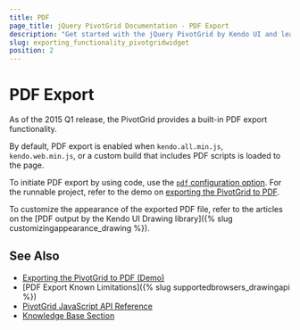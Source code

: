 ```yaml
---
title: PDF
page_title: jQuery PivotGrid Documentation - PDF Export
description: "Get started with the jQuery PivotGrid by Kendo UI and learn how to export a Kendo UI PivotGrid to PDF."
slug: exporting_functionality_pivotgridwidget
position: 2
---
```


# PDF Export

As of the 2015 Q1 release, the PivotGrid provides a built-in PDF export functionality.

By default, PDF export is enabled when `kendo.all.min.js`, `kendo.web.min.js`, or a custom build that includes PDF scripts is loaded to the page.

To initiate PDF export by using code, use the [`pdf` configuration option](/api/javascript/ui/pivotgrid/configuration/pdf). For the runnable project, refer to the demo on [exporting the PivotGrid to PDF](https://demos.telerik.com/aspnet-core/pivotgrid/pdf-export).

To customize the appearance of the exported PDF file, refer to the articles on the [PDF output by the Kendo UI Drawing library]({% slug customizingappearance_drawing %}).

## See Also

* [Exporting the PivotGrid to PDF (Demo)](https://demos.telerik.com/aspnet-core/pivotgrid/pdf-export)
* [PDF Export Known Limitations]({% slug supportedbrowsers_drawingapi %})
* [PivotGrid JavaScript API Reference](/api/javascript/ui/pivotgrid)
* [Knowledge Base Section](/knowledge-base)
